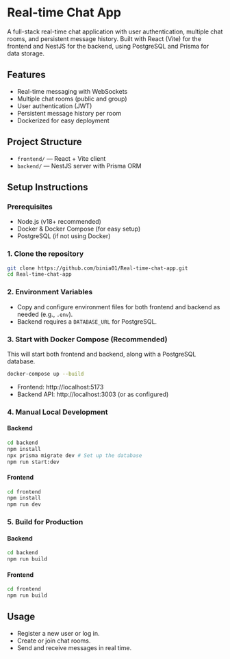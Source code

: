 # Real-time Chat App

A full-stack real-time chat application with user authentication, multiple chat rooms, and persistent message history. Built with React (Vite) for the frontend and NestJS for the backend, using PostgreSQL and Prisma for data storage.

## Features
- Real-time messaging with WebSockets
- Multiple chat rooms (public and group)
- User authentication (JWT)
- Persistent message history per room
- Dockerized for easy deployment

## Project Structure
- `frontend/` — React + Vite client
- `backend/` — NestJS server with Prisma ORM

## Setup Instructions

### Prerequisites
- Node.js (v18+ recommended)
- Docker & Docker Compose (for easy setup)
- PostgreSQL (if not using Docker)

### 1. Clone the repository
```bash
git clone https://github.com/binia01/Real-time-chat-app.git
cd Real-time-chat-app
```

### 2. Environment Variables
- Copy and configure environment files for both frontend and backend as needed (e.g., `.env`).
- Backend requires a `DATABASE_URL` for PostgreSQL.

### 3. Start with Docker Compose (Recommended)
This will start both frontend and backend, along with a PostgreSQL database.
```bash
docker-compose up --build
```
- Frontend: http://localhost:5173
- Backend API: http://localhost:3003 (or as configured)

### 4. Manual Local Development
#### Backend
```bash
cd backend
npm install
npx prisma migrate dev # Set up the database
npm run start:dev
```

#### Frontend
```bash
cd frontend
npm install
npm run dev
```

### 5. Build for Production
#### Backend
```bash
cd backend
npm run build
```
#### Frontend
```bash
cd frontend
npm run build
```

## Usage
- Register a new user or log in.
- Create or join chat rooms.
- Send and receive messages in real time.

